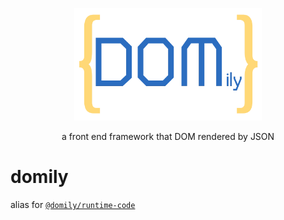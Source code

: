 <p align="center">
<img src="https://raw.githubusercontent.com/domilyjs/domily/refs/heads/main/assets/logo.webp" width="300">
</p>


<p align="center">
a front end framework that DOM rendered by JSON
</p>

# domily

alias for [`@domily/runtime-code`](https://github.com/w-xuefeng/domily/tree/main/packages/runtime-core)
